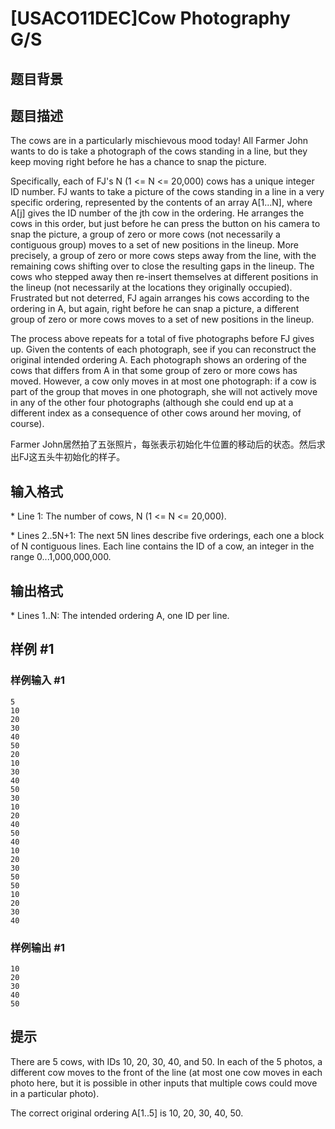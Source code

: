 # [USACO11DEC]Cow Photography G/S

## 题目背景



## 题目描述

The cows are in a particularly mischievous mood today!  All Farmer John wants to do is take a photograph of the cows standing in a line, but they keep moving right before he has a chance to snap the picture.

Specifically, each of FJ's N (1 <= N <= 20,000) cows has a unique integer ID number.  FJ wants to take a picture of the cows standing in a line in a very specific ordering, represented by the contents of an array A[1...N], where A[j] gives the ID number of the jth cow in the ordering.  He arranges the cows in this order, but just before he can press the button on his camera to snap the picture, a group of zero or more cows (not necessarily a contiguous group) moves to a set of new positions in the lineup.  More precisely, a group of zero or more cows steps away from the line, with the remaining cows shifting over to close the resulting gaps in the lineup.  The cows who stepped away then re-insert themselves at different positions in the lineup (not necessarily at the locations they originally occupied).  Frustrated but not deterred, FJ again arranges his cows according to the ordering in A, but again, right before he can snap a picture, a different group of zero or more cows moves to a set of new positions in the lineup.

The process above repeats for a total of five photographs before FJ gives up.  Given the contents of each photograph, see if you can reconstruct the original intended ordering A.  Each photograph shows an ordering of the cows that differs from A in that some group of zero or more cows has moved. However, a cow only moves in at most one photograph: if a cow is part of the group that moves in one photograph, she will not actively move in any of the other four photographs (although she could end up at a different index as a consequence of other cows around her moving, of course).

Farmer John居然拍了五张照片，每张表示初始化牛位置的移动后的状态。然后求出FJ这五头牛初始化的样子。


## 输入格式

\* Line 1: The number of cows, N (1 <= N <= 20,000). 

\* Lines 2..5N+1: The next 5N lines describe five orderings, each one a block of N contiguous lines.  Each line contains the ID of a cow, an integer in the range 0...1,000,000,000.


## 输出格式

\* Lines 1..N: The intended ordering A, one ID per line. 



## 样例 #1

### 样例输入 #1
```
5 
10 
20 
30 
40 
50 
20 
10 
30 
40 
50 
30 
10 
20 
40 
50 
40 
10 
20 
30 
50 
50 
10 
20 
30 
40 
```

### 样例输出 #1

```
10 
20 
30 
40 
50 
```

## 提示

There are 5 cows, with IDs 10, 20, 30, 40, and 50.  In each of the 5 photos, a different cow moves to the front of the line (at most one cow moves in each photo here, but it is possible in other inputs that multiple cows could move in a particular photo).


The correct original ordering A[1..5] is 10, 20, 30, 40, 50.


